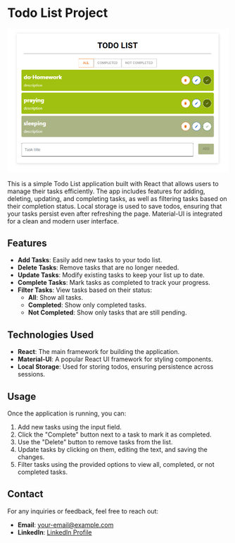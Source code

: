 
# Todo List Project

![Todo List Screenshot](./logo.png) 

This is a simple Todo List application built with React that allows users to manage their tasks efficiently. The app includes features for adding, deleting, updating, and completing tasks, as well as filtering tasks based on their completion status. Local storage is used to save todos, ensuring that your tasks persist even after refreshing the page. Material-UI is integrated for a clean and modern user interface.

## Features

- **Add Tasks**: Easily add new tasks to your todo list.
- **Delete Tasks**: Remove tasks that are no longer needed.
- **Update Tasks**: Modify existing tasks to keep your list up to date.
- **Complete Tasks**: Mark tasks as completed to track your progress.
- **Filter Tasks**: View tasks based on their status:
  - **All**: Show all tasks.
  - **Completed**: Show only completed tasks.
  - **Not Completed**: Show only tasks that are still pending.

## Technologies Used

- **React**: The main framework for building the application.
- **Material-UI**: A popular React UI framework for styling components.
- **Local Storage**: Used for storing todos, ensuring persistence across sessions.

## Usage

Once the application is running, you can:

1. Add new tasks using the input field.
2. Click the "Complete" button next to a task to mark it as completed.
3. Use the "Delete" button to remove tasks from the list.
4. Update tasks by clicking on them, editing the text, and saving the changes.
5. Filter tasks using the provided options to view all, completed, or not completed tasks.

## Contact

For any inquiries or feedback, feel free to reach out:

- **Email**: your-email@example.com
- **LinkedIn**: [LinkedIn Profile](https://www.linkedin.com/in/yourprofile/)

